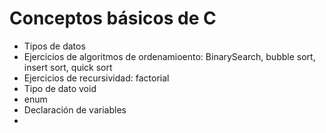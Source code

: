 # Conceptos básicos de C

* Tipos de datos
* Ejercicios de algoritmos de ordenamioento: BinarySearch, bubble sort, insert sort, quick sort
* Ejercicios de recursividad: factorial
* Tipo de dato void
* enum
* Declaración de variables
* 